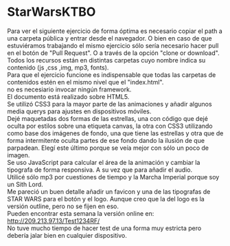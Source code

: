 # StarWarsKTBO
Para ver el siguiente ejercicio de forma óptima es necesario copiar el path a una carpeta pública y entrar desde el navegador. O bien en caso de que estuviéramos trabajando el mismo ejercicio sólo sería necesario hacer pull en el botón de "Pull Request". O a través de la opción "clone or download".
<br />
Todos los recursos están en distintas carpetas cuyo nombre indica su contenido (js ,css ,img, mp3, fonts).
<br />
Para que el ejercicio funcione es indispensable que todas las carpetas de contenidos estén en el mismo nivel que el "index.html".
<br />
no es necesiario invocar ningún framework.
<br />
El documento está realizado sobre HTML5.
<br />
Se utilizó CSS3 para la mayor parte de las animaciones y añadir algunos media querys para ajustes en dispositivos móviles.
<br />
Dejé maquetadas dos formas de las estrellas, una con código que dejé oculta por estilos sobre una etiqueta canvas, la otra con CSS3 utilizando como base dos imágenes de fondo, una que tiene las estrellas y otra que de forma intermitente oculta partes de ese fondo dando la ilusión de que parpadean. Elegí este último porque se veía mejor con sólo un poco de imagen.
<br />
Se uso JavaScript para calcular el área de la animación y cambiar la tipografa de forma responsiva. A su vez que para añadir el audio.
<br />
Utilicé sólo mp3 por cuestiones de tiempo y la Marcha Imperial porque soy un Sith Lord.
<br />
Me pareció un buen detalle añadir un favicon y una de las tipografas de STAR WARS para el botón y el logo. Aunque creo que la del logo es la versión outline, pero no se fijen en eso.
<br />
Pueden encontrar esta semana la versión online en: 
<br />
http://209.213.97.13/Test1234RF/
<br />
No tuve mucho tiempo de hacer test de una forma muy estricta pero debería jalar bien en cualquier dispositivo.

